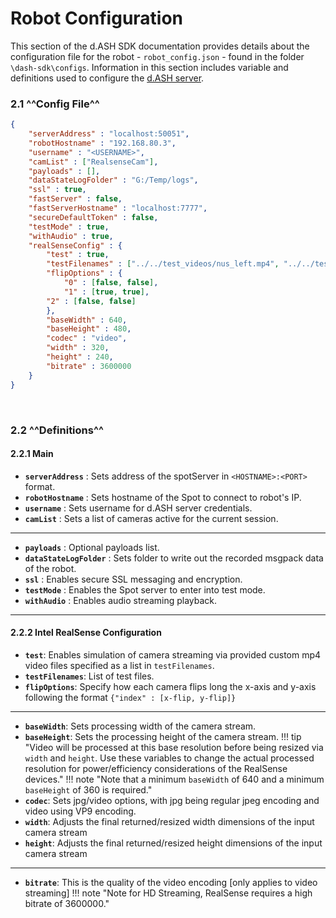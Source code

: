 # Robot Configuration

This section of the d.ASH SDK documentation provides details about the configuration file for the robot - `robot_config.json` - found in the folder `\dash-sdk\configs`. Information in this section includes variable and definitions used to configure the [d.ASH server](../index.md#dash-server).

### 2.1 ^^Config File^^
``` json
{
    "serverAddress" : "localhost:50051",
    "robotHostname" : "192.168.80.3",
    "username" : "<USERNAME>",
    "camList" : ["RealsenseCam"],
    "payloads" : [],
    "dataStateLogFolder" : "G:/Temp/logs",
    "ssl" : true,
    "fastServer" : false,
    "fastServerHostname" : "localhost:7777",
    "secureDefaultToken" : false,
    "testMode" : true,
    "withAudio" : true,
    "realSenseConfig" : {
        "test" : true,
        "testFilenames" : ["../../test_videos/nus_left.mp4", "../../test_videos/nus_center.mp4","../../test_videos/nus_right.mp4"],
        "flipOptions" : {
            "0" : [false, false],
            "1" : [true, true],
        "2" : [false, false]
        },
        "baseWidth" : 640,
        "baseHeight" : 480,
        "codec" : "video",
        "width" : 320,
        "height" : 240,
        "bitrate" : 3600000
    }
}
```
<p>&nbsp;</p>

### 2.2 ^^Definitions^^

#### 2.2.1 Main

- **`serverAddress`** : Sets address of the spotServer in `<HOSTNAME>:<PORT>` format.
- **`robotHostname`** : Sets hostname of the Spot to connect to robot's IP.
- **`username`** : Sets username for d.ASH server credentials.
- **`camList`** : Sets a list of cameras active for the current session.
---
- **`payloads`** : Optional payloads list.
- **`dataStateLogFolder`** : Sets folder to write out the recorded msgpack data of the robot.
- **`ssl`** : Enables secure SSL messaging and encryption.
- **`testMode`** : Enables the Spot server to enter into test mode.
- **`withAudio`** : Enables audio streaming playback.

---
#### 2.2.2 Intel RealSense Configuration

- **`test`**: Enables simulation of camera streaming via provided custom mp4 video files specified as a list in `testFilenames`.
- **`testFilenames`**: List of test files.
- **`flipOptions`**: Specify how each camera flips long the x-axis and y-axis following the format `{"index" : [x-flip, y-flip]}`
---
- **`baseWidth`**: Sets processing width of the camera stream. 
- **`baseHeight`**: Sets the processing height of the camera stream. 
!!! tip "Video will be processed at this base resolution before being resized via `width` and `height`. Use these variables to change the actual processed resolution for power/efficiency considerations of the RealSense devices."
!!! note "Note that a minimum `baseWidth` of 640 and a minimum `baseHeight` of 360 is required."
- **`codec`**: Sets jpg/video options, with jpg being regular jpeg encoding and video using VP9 encoding. 
- **`width`**: Adjusts the final returned/resized width dimensions of the input camera stream
- **`height`**: Adjusts the final returned/resized height dimensions of the input camera stream
---

- **`bitrate`**:  This is the quality of the video encoding [only applies to video streaming]
!!! note "Note for HD Streaming, RealSense requires a high bitrate of 3600000."